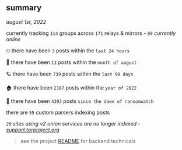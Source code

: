 
## summary
_august 1st, 2022_

currently tracking `114` groups across `171` relays & mirrors - _`69` currently online_

⏲ there have been `3` posts within the `last 24 hours`

🦈 there have been `11` posts within the `month of august`

🪐 there have been `739` posts within the `last 90 days`

🏚 there have been `2107` posts within the `year of 2022`

🦕 there have been `4393` posts `since the dawn of ransomwatch`

there are `55` custom parsers indexing posts

_`20` sites using v2 onion services are no longer indexed - [support.torproject.org](https://support.torproject.org/onionservices/v2-deprecation/)_

> see the project [README](https://github.com/joshhighet/ransomwatch#ransomwatch--) for backend technicals
